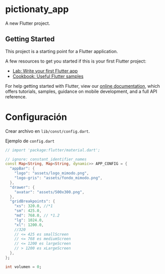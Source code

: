 # pictionaty_app

A new Flutter project.

## Getting Started

This project is a starting point for a Flutter application.

A few resources to get you started if this is your first Flutter project:

- [Lab: Write your first Flutter app](https://flutter.dev/docs/get-started/codelab)
- [Cookbook: Useful Flutter samples](https://flutter.dev/docs/cookbook)

For help getting started with Flutter, view our
[online documentation](https://flutter.dev/docs), which offers tutorials,
samples, guidance on mobile development, and a full API reference.

# Configuración

Crear archivo en `lib/const/config.dart`.

Ejemplo de `config.dart`
```dart
// import 'package:flutter/material.dart';

// ignore: constant_identifier_names
const Map<String, Map<String, dynamic>> APP_CONFIG = {
  "appBar": {
    "logo": "assets/logo_mimodo.png",
    "logo-gris": "assets/fondo_mimodo.png",
  },
  "drawer": {
    "avatar": "assets/500x300.png",
  },
  "gridBreakpoints": {
    "xs": 320.0, //*1
    "sm": 425.0,
    "md": 768.0, // *1.2
    "lg": 1024.0,
    "xl": 1200.0,
    //320
    // <= 425 es smallScreen
    // <= 768 es mediumScreen
    // <= 1200 es largeScreen
    // > 1200 es xLargeScreen
  },
};

int volumen = 0;

```